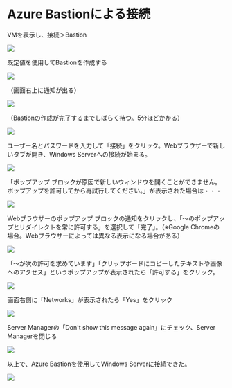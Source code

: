 # Azure Bastionによる接続

VMを表示し、接続＞Bastion

![](images/ss-2022-12-19-09-05-08.png)

既定値を使用してBastionを作成する

![](images/ss-2022-12-19-09-05-58.png)

（画面右上に通知が出る）

![](images/ss-2022-12-19-09-06-32.png)

（Bastionの作成が完了するまでしばらく待つ。5分ほどかかる）

![](images/ss-2022-12-19-09-10-26.png)

ユーザー名とパスワードを入力して「接続」をクリック。Webブラウザーで新しいタブが開き、Windows Serverへの接続が始まる。

![](images/ss-2022-12-19-09-13-00.png)

「ポップアップ ブロックが原因で新しいウィンドウを開くことができません。ポップアップを許可してから再試行してください。」が表示された場合は・・・

![](images/ss-2022-12-19-09-20-15.png)

Webブラウザーのポップアップ ブロックの通知をクリックし、「～のポップアップとリダイレクトを常に許可する」を選択して「完了」。（※Google Chromeの場合。Webブラウザーによっては異なる表示になる場合がある）

![](images/ss-2022-12-19-09-20-58.png)

「～が次の許可を求めています」「クリップボードにコピーしたテキストや画像へのアクセス」というポップアップが表示されたら「許可する」をクリック。

![](images/ss-2022-12-19-09-13-48.png)

画面右側に「Networks」が表示されたら「Yes」をクリック

![](images/ss-2022-12-19-09-15-04.png)

Server Managerの「Don't show this message again」にチェック、Server Managerを閉じる

![](images/ss-2022-12-19-09-15-45.png)

以上で、Azure Bastionを使用してWindows Serverに接続できた。

![](images/ss-2022-12-19-09-16-08.png)
